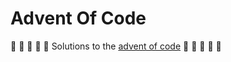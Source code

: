 # Advent Of Code

:santa:	:evergreen_tree:	:santa:	:evergreen_tree:	:santa:
Solutions to the [advent of code](https://adventofcode.com/)
:santa:	:evergreen_tree:	:santa:	:evergreen_tree:	:santa:

